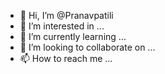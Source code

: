 - 👋 Hi, I’m @Pranavpatili
- 👀 I’m interested in ...
- 🌱 I’m currently learning ...
- 💞️ I’m looking to collaborate on ...
- 📫 How to reach me ...

<!---
Pranavpatili/Pranavpatili is a ✨ special ✨ repository because its `README.md` (this file) appears on your GitHub profile.
You can click the Preview link to take a look at your changes.
--->
